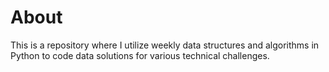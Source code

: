 # About

This is a repository where I utilize weekly data structures and algorithms in Python to code data solutions for various technical challenges.